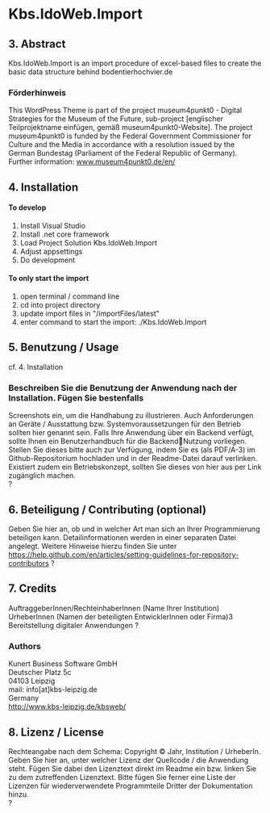 # Kbs.IdoWeb.Import

## 3. Abstract
Kbs.IdoWeb.Import is an import procedure of excel-based files to create the basic data structure behind bodentierhochvier.de



### Förderhinweis 
This WordPress Theme is part of the project museum4punkt0 - Digital Strategies for the 
Museum of the Future, sub-project [englischer Teilprojektname einfügen, gemäß 
museum4punkt0-Website]. The project museum4punkt0 is funded by the Federal Government 
Commissioner for Culture and the Media in accordance with a resolution issued by the German 
Bundestag (Parliament of the Federal Republic of Germany). Further information: 
www.museum4punkt0.de/en/

## 4. Installation 
  #### To develop
  1. Install Visual Studio
  2. Install .net core framework
  3. Load Project Solution Kbs.IdoWeb.Import
  4. Adjust appsettings
  5. Do development
  
  #### To only start the import
  1. open terminal / command line
  2. cd into project directory
  3. update import files in "/importFiles/latest"
  3. enter command to start the import: ./Kbs.IdoWeb.Import

## 5. Benutzung / Usage 
cf. 4. Installation

### Beschreiben Sie die Benutzung der Anwendung nach der Installation. Fügen Sie bestenfalls 
Screenshots ein, um die Handhabung zu illustrieren. Auch Anforderungen an Geräte / 
Ausstattung bzw. Systemvoraussetzungen für den Betrieb sollten hier genannt sein. Falls Ihre 
Anwendung über ein Backend verfügt, sollte Ihnen ein Benutzerhandbuch für die BackendNutzung vorliegen. Stellen Sie dieses bitte auch zur Verfügung, indem Sie es (als PDF/A-3) im 
Github-Repositorium hochladen und in der Readme-Datei darauf verlinken. Existiert zudem ein 
Betriebskonzept, sollten Sie dieses von hier aus per Link zugänglich machen.  
?

## 6. Beteiligung / Contributing (optional) 
Geben Sie hier an, ob und in welcher Art man sich an Ihrer Programmierung beteiligen kann. 
Detailinformationen werden in einer separaten Datei angelegt. Weitere Hinweise hierzu finden 
Sie unter https://help.github.com/en/articles/setting-guidelines-for-repository-contributors 
?

## 7. Credits 
AuftraggeberInnen/RechteinhaberInnen (Name Ihrer Institution)
UrheberInnen (Namen der beteiligten EntwicklerInnen oder Firma)3 Bereitstellung digitaler Anwendungen
?

### Authors
Kunert Business Software GmbH  
Deutscher Platz 5c  
04103 Leipzig  
mail: info[at]kbs-leipzig.de  
Germany  
http://www.kbs-leipzig.de/kbsweb/  


## 8. Lizenz / License 
Rechteangabe nach dem Schema: Copyright © Jahr, Institution / UrheberIn.
Geben Sie hier an, unter welcher Lizenz der Quellcode / die Anwendung steht. Fügen Sie dabei 
den Lizenztext direkt im Readme ein bzw. linken Sie zu dem zutreffenden Lizenztext. 
Bitte fügen Sie ferner eine Liste der Lizenzen für wiederverwendete Programmteile Dritter der 
Dokumentation hinzu.  
?
